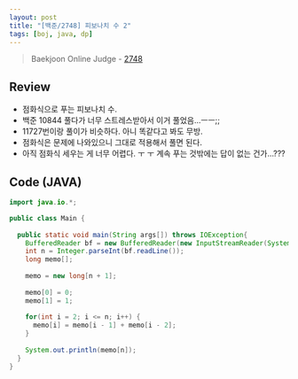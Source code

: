 ```yaml
---
layout: post
title: "[백준/2748] 피보나치 수 2"
tags: [boj, java, dp]
---
```

> Baekjoon Online Judge - [2748](https://www.acmicpc.net/problem/2748)

## Review
* 점화식으로 푸는 피보나치 수.
* 백준 10844 풀다가 너무 스트레스받아서 이거 풀었음...ㅡㅡ;;
* 11727번이랑 풀이가 비슷하다. 아니 똑같다고 봐도 무방.
* 점화식은 문제에 나와있으니 그대로 적용해서 풀면 된다.
* 아직 점화식 세우는 게 너무 어렵다. ㅜ ㅜ 계속 푸는 것밖에는 답이 없는 건가...???


## Code (JAVA)
```java
import java.io.*;

public class Main {
  
  public static void main(String args[]) throws IOException{
    BufferedReader bf = new BufferedReader(new InputStreamReader(System.in));
    int n = Integer.parseInt(bf.readLine());
    long memo[];
    
    memo = new long[n + 1];
    
    memo[0] = 0;
    memo[1] = 1;
    
    for(int i = 2; i <= n; i++) {
      memo[i] = memo[i - 1] + memo[i - 2];
    }
    
    System.out.println(memo[n]);
  }
}
```